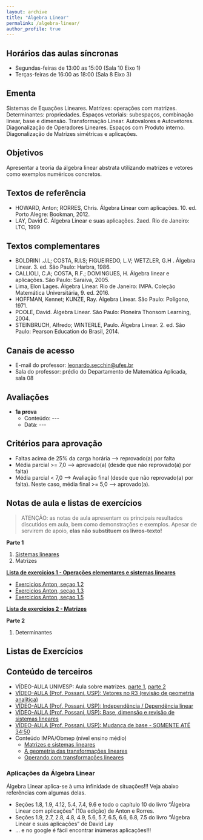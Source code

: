 ```yaml
---
layout: archive
title: "Álgebra Linear"
permalink: /algebra-linear/
author_profile: true
---
```


## Horários das aulas síncronas

- Segundas-feiras de 13:00 as 15:00 (Sala 10 Eixo 1)
- Terças-feiras de 16:00 as 18:00 (Sala 8 Eixo 3)


## Ementa

Sistemas de Equações Lineares. Matrizes: operações com matrizes. Determinantes: propriedades. Espaços vetoriais: subespaços, combinação linear, base e dimensão. Transformação Linear. Autovalores e Autovetores. Diagonalização de Operadores Lineares. Espaços com Produto interno. Diagonalização de Matrizes simétricas e aplicações.


## Objetivos

Apresentar a teoria da álgebra linear abstrata utilizando matrizes e vetores como exemplos numéricos concretos.


## Textos de referência

- HOWARD, Anton; RORRES, Chris. Álgebra Linear com aplicações. 10. ed. Porto Alegre: Bookman, 2012.
- LAY, David C. Álgebra Linear e suas aplicações. 2aed. Rio de Janeiro: LTC, 1999


## Textos complementares

- BOLDRINI .J.L; COSTA, R.I.S; FIGUEIREDO, L.V; WETZLER, G.H . Álgebra Linear. 3. ed. São Paulo: Harbra, 1986.
- CALLIOLI, C.A; COSTA, R.F.; DOMINGUES, H. Álgebra linear e aplicações. São Paulo: Saraiva, 2005.
- Lima, Elon Lages. Álgebra Linear. Rio de Janeiro: IMPA. Coleção Matemática Universitária, 9. ed. 2016.
- HOFFMAN, Kennet; KUNZE, Ray. Álgebra Linear. São Paulo: Polígono, 1971.
- POOLE, David. Álgebra Linear. São Paulo: Pioneira Thonsom Learning, 2004.
- STEINBRUCH, Alfredo; WINTERLE, Paulo. Álgebra Linear. 2. ed. São Paulo: Pearson Education do Brasil, 2014.


## Canais de acesso

- E-mail do professor: leonardo.secchin@ufes.br
- Sala do professor: prédio do Departamento de Matemática Aplicada, sala 08


## Avaliações

- **1a prova**
  - Conteúdo: ---
  - Data: ---
<!--- **2a prova**
  - Conteúdo: ---
  - Data: ----->
<!--- **3a prova**
  - Conteúdo: ---
  - Data: ----->
<!--- **Prova final**
  - Conteúdo: toda a matéria
  - Data: ----->


## Critérios para aprovação

- Faltas acima de 25% da carga horária –> reprovado(a) por falta
- Média parcial >= 7,0 —> aprovado(a) (desde que não reprovado(a) por falta)
- Média parcial < 7,0 —> Avaliação final (desde que não reprovado(a) por falta). Neste caso, média final >= 5,0 —> aprovado(a).


## Notas de aula e listas de exercícios

> ATENÇÃO: as notas de aula apresentam os principais resultados discutidos em aula, bem como demonstrações e exemplos. Apesar de servirem de apoio, **elas não substituem os livros-texto!**

**Parte 1**

1. [Sistemas lineares](/files/alglin/sistemas.pdf)
1. Matrizes

[**Lista de exercicios 1 - Operações elementares e sistemas lineares**](https://drive.google.com/file/d/1WSD6CVwvPNYanBVn_-XkFb-PPDGvs0ve/view?usp=sharing)
   - [Exercicios Anton, seçao 1.2](/files/alglin/anton-exerc-1.2.pdf)
   - [Exercicios Anton, seçao 1.3](/files/alglin/anton-exerc-1.3.pdf)
   - [Exercicios Anton, seçao 1.5](/files/alglin/anton-exerc-1.5.pdf)

[**Lista de exercicios 2 - Matrizes**](https://drive.google.com/file/d/11a10IkUpL6JG71VhX9X2asojzStaGIFq/view?usp=sharing)

**Parte 2**

1. Determinantes


## Listas de Exercícios


## Conteúdo de terceiros

- VÍDEO-AULA UNIVESP: Aula sobre matrizes. [parte 1](https://www.youtube.com/watch?v=r1o7RryS8WM&feature=youtu.be), [parte 2](https://www.youtube.com/watch?v=u4xKswRO4bQ&list=ULD4LDlLNM-W8&index=936)
- [VÍDEO-AULA (Prof. Possani, USP): Vetores no R3 (revisão de geometria analítica)](https://www.youtube.com/watch?v=-JcQJFNVjaA&list=PLIEzh1OveCVczEZAjhVIVd7Qs-X8ILgnI&index=1)
- [VÍDEO-AULA (Prof. Possani, USP): Independência / Dependência linear](https://www.youtube.com/watch?v=A7hwTnMmW_s&list=PLIEzh1OveCVczEZAjhVIVd7Qs-X8ILgnI&index=2)
- [VÍDEO-AULA (Prof. Possani, USP): Base, dimensão e revisão de sistemas lineares](https://www.youtube.com/watch?v=iaMTWxAS8FA&list=PLIEzh1OveCVczEZAjhVIVd7Qs-X8ILgnI&index=3)
- [VÍDEO-AULA (Prof. Possani, USP): Mudança de base - SOMENTE ATÉ 34:50](https://www.youtube.com/watch?v=6dSJViDpe8U&list=PLIEzh1OveCVczEZAjhVIVd7Qs-X8ILgnI&index=9)
- Conteúdo IMPA/Obmep (nível ensino médio)
  - [Matrizes e sistemas lineares](https://portaldaobmep.impa.br/index.php/modulo/ver?modulo=75)
  - [A geometria das transformações lineares](https://portaldaobmep.impa.br/index.php/modulo/ver?modulo=203)
  - [Operando com transformações lineares](https://portaldaobmep.impa.br/index.php/modulo/ver?modulo=204)


### Aplicações da Álgebra Linear

Álgebra Linear aplica-se à uma infinidade de situações!!! Veja abaixo referências com algumas delas.

- Seções 1.8, 1.9, 4.12, 5.4, 7.4, 9.6 e todo o capítulo 10 do livro “Álgebra Linear com aplicações” (10a edição) de Anton e Rorres.
- Seções 1.9, 2.7, 2.8, 4.8, 4.9, 5.6, 5.7, 6.5, 6.6, 6.8, 7.5 do livro “Álgebra Linear e suas aplicações” de David Lay
- ... e no google é fácil encontrar inúmeras aplicações!!!
